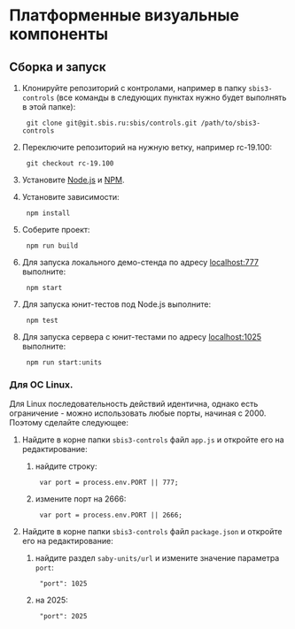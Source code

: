 # Платформенные визуальные компоненты

## Сборка и запуск

1. Клонируйте репозиторий с контролами, например в папку `sbis3-controls` (все команды в следующих пунктах нужно будет выполнять в этой папке):

        git clone git@git.sbis.ru:sbis/controls.git /path/to/sbis3-controls

1. Переключите репозиторий на нужную ветку, например rc-19.100:

        git checkout rc-19.100

1. Установите [Node.js](http://nodejs.org/) и [NPM](http://npmjs.com).

1. Установите зависимости:

        npm install

1. Cоберите проект:

        npm run build

1. Для запуска локального демо-стенда по адресу [localhost:777](http://localhost:777/) выполните:

        npm start

1. Для запуска юнит-тестов под Node.js выполните:

        npm test

1. Для запуска сервера с юнит-тестами по адресу [localhost:1025](http://localhost:1025/) выполните:

        npm run start:units

### Для ОС Linux.

Для Linux последовательность действий идентична, однако есть ограничение - можно использовать любые порты, начиная с 2000. Поэтому сделайте следующее:

1. Найдите в корне папки `sbis3-controls` файл `app.js` и откройте его на редактирование:

    1. найдите строку:

            var port = process.env.PORT || 777;

    1. измените порт на 2666:

            var port = process.env.PORT || 2666;

1. Найдите в корне папки `sbis3-controls` файл `package.json` и откройте его на редактирование:

    1. найдите раздел `saby-units/url` и измените значение параметра `port`:

            "port": 1025

    1. на 2025:

            "port": 2025

